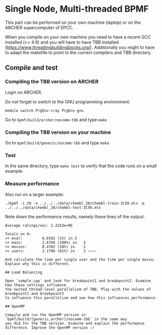 # Single Node, Multi-threaded BPMF

This part can be performed on your own machine (laptop) or on the ARCHER
supercomputer of EPCC.

When you compile on your own machine you need to have a recent GCC installed (>= 4.9)
and you will have to have TBB installed (https://www.threadingbuildingblocks.org/).
Additionally you might to have to adapt the makefile to point to the correct compilers
and TBB directory.

## Compile and test

### Compiling the TBB version on ARCHER

Login on ARCHER.

Do not forget to switch to the GNU programming environment:

`module switch PrgEnv-cray PrgEnv-gnu`

Go to `bpmf/build/archer/nocomm-tbb` and type `make`

### Compiling the TBB version on your machine 

Go to `bpmf/build/generic/nocomm-tbb` and type `make`

### Test

In the same directory, type `make test` to verify that the code runs on a small example.

### Measure performance

Also run on a larger example:

`./bpmf -i 20 -n ../../../data/chembl_20/chembl-train-IC50.mtx -p ../../../data/chembl_20/chembl-test-IC50.mtx`

Note down the performance results, namely these lines of the output:

~~~~ Average items/sec: 732060
Average ratings/sec: 1.2253e+06

Totals on 0:
>> eval:	     0.0192	(1%) in	2
>> main:	     2.6766	(100%) in	2
>> movies:	     0.4702	(18%) in	2
>> users:	     2.1796	(81%) in	2 ~~~~

And calculate the time per single user and the time per single movie. Explain why this is different.

## Load Balancing

Open `sample.cpp` and look for breakpoint1 and breakpoint2. Examine how these settings influence 
the nested thread-level parallelism of TBB. Play with the values of breakpoint1 and breakpoint2
to influence this parallelism and see how this influences performance. 

## OpenMP

Compile and run the OpenMP version in `bpmf/build/[generic,archer]/nocomm-tbb` in the same way
you did for the TBB version. Examine and explain the performance difference. Improve the OpenMP version :)

